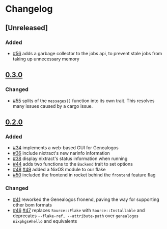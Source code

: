 # Changelog
<!-- We follow the Keep a Changelog standard https://keepachangelog.com/en/1.0.0/ -->

## [Unreleased]

### Added
- [#56](https://github.com/tweag/genealogos/pull/56) adds a garbage collector to the jobs api, to prevent stale jobs from taking up unnecessary memory

## [0.3.0](https://github.com/tweag/genealogos/compare/v0.2.0...v0.3.0)
### Changed
- [#55](https://github.com/tweag/genealogos/pull/55) splits of the `messages()` function into its own trait. This resolves many issues caused by a cargo issue.

## [0.2.0](https://github.com/tweag/genealogos/compare/v0.1.0...v0.2.0)
### Added
- [#34](https://github.com/tweag/genealogos/pull/34) implements a web-based GUI for Genealogos
- [#36](https://github.com/tweag/genealogos/pull/36) include nixtract's new narinfo information
- [#38](https://github.com/tweag/genealogos/pull/38) display nixtract's status information when running
- [#44](https://github.com/tweag/genealogos/pull/44) adds two functions to the `Backend` trait to set options
- [#48](https://github.com/tweag/genealogos/pull/48) [#49](https://github.com/tweag/genealogos/pull/49) added a NixOS module to our flake
- [#50](https://github.com/tweag/genealogos/pull/50) included the frontend in rocket behind the `frontend` feature flag

### Changed
- [#41](https://github.com/tweag/genealogos/pull/41) reworked the Genealogos fronend, paving the way for supporting other bom formats
- [#46](https://github.com/tweag/genealogos/pull/46) [#47](https://github.com/tweag/genealogos/pull/47) replaces `Source::Flake` with `Source::Installable` and deprecates `--flake-ref, --attribute-path` over `genealogos nixpkgs#hello` and equivalents

